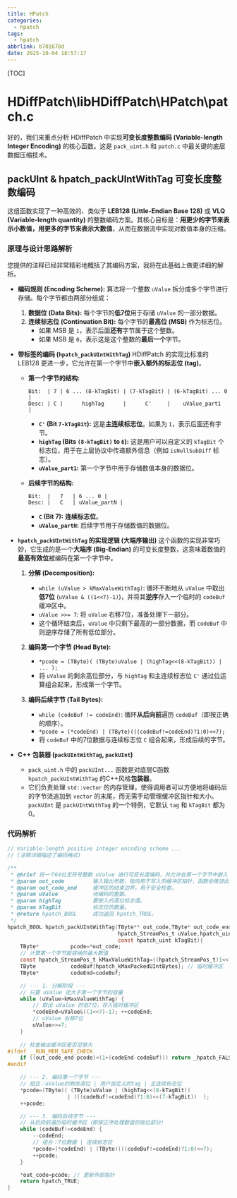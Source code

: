 ```yaml
---
title: HPatch
categories:
  - hpatch
tags:
  - hpatch
abbrlink: b701678d
date: 2025-10-04 18:57:17
---
```

[TOC]

# HDiffPatch\libHDiffPatch\HPatch\patch.c
好的，我们来重点分析 HDiffPatch 中实现**可变长度整数编码 (Variable-length Integer Encoding)** 的核心函数。这是 `pack_uint.h` 和 `patch.c` 中最关键的底层数据压缩技术。

## packUInt & hpatch_packUIntWithTag **可变长度整数编码**

这组函数实现了一种高效的、类似于 **LEB128 (Little-Endian Base 128)** 或 **VLQ (Variable-length quantity)** 的整数编码方案。其核心目标是：**用更少的字节来表示小数值，用更多的字节来表示大数值**，从而在数据流中实现对数值本身的压缩。

### **原理与设计思路解析**

您提供的注释已经非常精彩地概括了其编码方案，我将在此基础上做更详细的解析。

*   **编码规则 (Encoding Scheme):**
    算法将一个整数 `uValue` 拆分成多个字节进行存储。每个字节都由两部分组成：

    1.  **数据位 (Data Bits):** 每个字节的**低7位**用于存储 `uValue` 的一部分数据。
    2.  **连续标志位 (Continuation Bit):** 每个字节的**最高位 (MSB)** 作为标志位。
        *   如果 MSB 是 `1`，表示后面**还有**字节属于这个整数。
        *   如果 MSB 是 `0`，表示这是这个整数的**最后一个**字节。

*   **带标签的编码 (`hpatch_packUIntWithTag`)**
    HDiffPatch 的实现比标准的 LEB128 更进一步，它允许在第一个字节中**嵌入额外的标志位 (tag)**。

    *   **第一个字节的结构:**
        ```
        Bit:  | 7 | 6 ... (8-kTagBit) | (7-kTagBit) | (6-kTagBit) ... 0 |
        Desc: | C |      highTag      |      C'     |    uValue_part1   |
        ```
        *   **`C'` (Bit `7-kTagBit`):** 这是**主连续标志位**。如果为 `1`，表示后面还有字节。
        *   **`highTag` (Bits `(8-kTagBit)` to `6`):** 这是用户可以自定义的 `kTagBit` 个标志位，用于在上层协议中传递额外信息（例如 `isNullSubDiff` 标志）。
        *   **`uValue_part1`:** 第一个字节中用于存储数值本身的数据位。

    *   **后续字节的结构:**
        ```
        Bit:  |   7   | 6 ... 0 |
        Desc: |   C   | uValue_partN |
        ```
        *   **`C` (Bit 7):** **连续标志位**。
        *   **`uValue_partN`:** 后续字节用于存储数值的数据位。

*   **`hpatch_packUIntWithTag` 的实现逻辑 (大端序输出)**
    这个函数的实现非常巧妙，它生成的是一个**大端序 (Big-Endian)** 的可变长度整数，这意味着数值的**最高有效位**被编码在第一个字节中。

    1.  **分解 (Decomposition):**
        *   `while (uValue > kMaxValueWithTag)`: 循环不断地从 `uValue` 中取出**低7位** (`uValue & ((1<<7)-1)`)，并将其**逆序**存入一个临时的 `codeBuf` 缓冲区中。
        *   `uValue >>= 7`: 将 `uValue` 右移7位，准备处理下一部分。
        *   这个循环结束后，`uValue` 中只剩下最高的一部分数据，而 `codeBuf` 中则逆序存储了所有低位部分。

    2.  **编码第一个字节 (Head Byte):**
        *   `*pcode = (TByte)( (TByte)uValue | (highTag<<(8-kTagBit)) | ... );`
        *   将 `uValue` 的剩余高位部分，与 `highTag` 和主连续标志位 `C'` 通过位运算组合起来，形成第一个字节。

    3.  **编码后续字节 (Tail Bytes):**
        *   `while (codeBuf != codeEnd)`: 循环**从后向前**遍历 `codeBuf`（即按正确的顺序）。
        *   `*pcode = (*codeEnd) | (TByte)(((codeBuf!=codeEnd)?1:0)<<7);`
        *   将 `codeBuf` 中的7位数据与连续标志位 `C` 组合起来，形成后续的字节。

*   **C++ 包装器 (`packUIntWithTag`, `packUInt`)**
    *   `pack_uint.h` 中的 `packUInt...` 函数是对底层C函数 `hpatch_packUIntWithTag` 的C++风格**包装器**。
    *   它们负责处理 `std::vector` 的内存管理，使得调用者可以方便地将编码后的字节流追加到 `vector` 的末尾，而无需手动管理缓冲区指针和大小。`packUInt` 是 `packUIntWithTag` 的一个特例，它默认 `tag` 和 `kTagBit` 都为0。

### **代码解析**

```c
// Variable-length positive integer encoding scheme ...
// (注释详细描述了编码格式)

/**
 * @brief 将一个64位无符号整数 uValue 进行可变长度编码，并允许在第一个字节中嵌入 kTagBit 个高位标志。
 * @param out_code         输入输出参数，指向用于写入的缓冲区指针，函数会推进此指针。
 * @param out_code_end     缓冲区的结束边界，用于安全检查。
 * @param uValue           待编码的整数。
 * @param highTag          要嵌入的高位标志值。
 * @param kTagBit          标志位的数量。
 * @return hpatch_BOOL     成功返回 hpatch_TRUE。
 */
hpatch_BOOL hpatch_packUIntWithTag(TByte** out_code,TByte* out_code_end,
                                   hpatch_StreamPos_t uValue,hpatch_uint highTag,
                                   const hpatch_uint kTagBit){
    TByte*          pcode=*out_code;
    // 计算第一个字节能容纳的最大数值
    const hpatch_StreamPos_t kMaxValueWithTag=((hpatch_StreamPos_t)1<<(7-kTagBit))-1;
    TByte           codeBuf[hpatch_kMaxPackedUIntBytes]; // 临时缓冲区
    TByte*          codeEnd=codeBuf;

    // --- 1. 分解阶段 ---
    // 只要 uValue 还大于第一个字节的容量
    while (uValue>kMaxValueWithTag) {
        // 取出 uValue 的低7位，存入临时缓冲区
        *codeEnd=uValue&((1<<7)-1); ++codeEnd;
        // uValue 右移7位
        uValue>>=7;
    }
    
    // 检查输出缓冲区是否足够大
#ifdef __RUN_MEM_SAFE_CHECK
    if ((out_code_end-pcode)<(1+(codeEnd-codeBuf))) return _hpatch_FALSE;
#endif

    // --- 2. 编码第一个字节 ---
    // 组合：uValue的剩余高位 | 用户自定义的tag | 主连续标志位
    *pcode=(TByte)( (TByte)uValue | (highTag<<(8-kTagBit))
                   | (((codeBuf!=codeEnd)?1:0)<<(7-kTagBit))  );
    ++pcode;

    // --- 3. 编码后续字节 ---
    // 从后向前遍历临时缓冲区（即按正序处理数值的低位部分）
    while (codeBuf!=codeEnd) {
        --codeEnd;
        // 组合：7位数据 | 连续标志位
        *pcode=(*codeEnd) | (TByte)(((codeBuf!=codeEnd)?1:0)<<7);
        ++pcode;
    }

    *out_code=pcode; // 更新外部指针
    return hpatch_TRUE;
}
```
